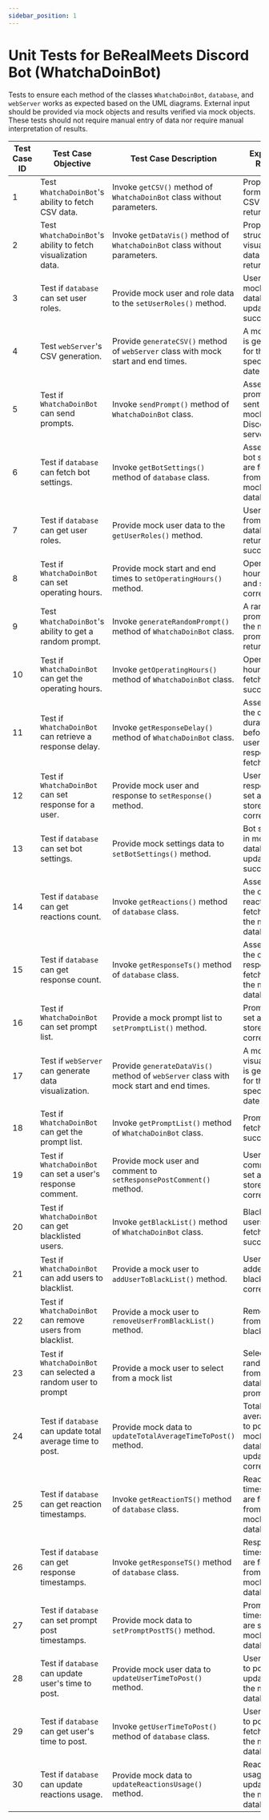 ```yaml
---
sidebar_position: 1
---
```

# Unit Tests for BeRealMeets Discord Bot (WhatchaDoinBot)

Tests to ensure each method of the classes `WhatchaDoinBot`, `database`, and `webServer` works as expected based on the UML diagrams. External input should be provided via mock objects and results verified via mock objects. These tests should not require manual entry of data nor require manual interpretation of results.

| Test Case ID | Test Case Objective                                           | Test Case Description                                      | Expected Result                                       |
|--------------|-------------------------------------------------------------|-----------------------------------------------------------|--------------------------------------------------------|
| 1            | Test `WhatchaDoinBot`'s ability to fetch CSV data.                  | Invoke `getCSV()` method of `WhatchaDoinBot` class without parameters.  | Properly formatted CSV data is returned. |
| 2            | Test `WhatchaDoinBot`'s ability to fetch visualization data.        | Invoke `getDataVis()` method of `WhatchaDoinBot` class without parameters. | Properly structured visualization data is returned. |
| 3            | Test if `database` can set user roles.                      | Provide mock user and role data to the `setUserRoles()` method. | User roles in mock database are updated successfully. |
| 4            | Test `webServer`'s CSV generation.                          | Provide `generateCSV()` method of `webServer` class with mock start and end times. | A mock CSV is generated for the specified date range. |
| 5            | Test if `WhatchaDoinBot` can send prompts.                          | Invoke `sendPrompt()` method of `WhatchaDoinBot` class. | Assert that a prompt is sent to the mock Discord server. |
| 6            | Test if `database` can fetch bot settings.                  | Invoke `getBotSettings()` method of `database` class. | Assert that bot settings are fetched from the mock database. |
| 7            | Test if `database` can get user roles.                      | Provide mock user data to the `getUserRoles()` method. | User roles from mock database are returned successfully. |
| 8            | Test if `WhatchaDoinBot` can set operating hours.                   | Provide mock start and end times to `setOperatingHours()` method. | Operating hours are set and stored correctly. |
| 9            | Test `WhatchaDoinBot`'s ability to get a random prompt.             | Invoke `generateRandomPrompt()` method of `WhatchaDoinBot` class. | A random prompt from the mock prompt list is returned. |
| 10           | Test if `WhatchaDoinBot` can get the operating hours.               | Invoke `getOperatingHours()` method of `WhatchaDoinBot` class. | Operating hours are fetched successfully. |
| 11           | Test if `WhatchaDoinBot` can retrieve a response delay.             | Invoke `getResponseDelay()` method of `WhatchaDoinBot` class. | Assert that the delay duration before a user responds is fetched. |
| 12           | Test if `WhatchaDoinBot` can set response for a user.               | Provide mock user and response to `setResponse()` method. | User's response is set and stored correctly. |
| 13           | Test if `database` can set bot settings.                    | Provide mock settings data to `setBotSettings()` method. | Bot settings in mock database are updated successfully. |
| 14           | Test if `database` can get reactions count.                 | Invoke `getReactions()` method of `database` class. | Assert that the count of reactions is fetched from the mock database. |
| 15           | Test if `database` can get response count.                  | Invoke `getResponseTs()` method of `database` class. | Assert that the count of responses is fetched from the mock database. |
| 16           | Test if `WhatchaDoinBot` can set prompt list.                       | Provide a mock prompt list to `setPromptList()` method. | Prompt list is set and stored correctly. |
| 17           | Test if `webServer` can generate data visualization.        | Provide `generateDataVis()` method of `webServer` class with mock start and end times. | A mock data visualization is generated for the specified date range. |
| 18           | Test if `WhatchaDoinBot` can get the prompt list.                   | Invoke `getPromptList()` method of `WhatchaDoinBot` class. | Prompt list is fetched successfully. |
| 19           | Test if `WhatchaDoinBot` can set a user's response comment.         | Provide mock user and comment to `setResponsePostComment()` method. | User's comment is set and stored correctly. |
| 20           | Test if `WhatchaDoinBot` can get blacklisted users.                 | Invoke `getBlackList()` method of `WhatchaDoinBot` class. | Blacklisted users list is fetched successfully. |
| 21           | Test if `WhatchaDoinBot` can add users to blacklist.                | Provide a mock user to `addUserToBlackList()` method. | User is added to the blacklist correctly. |
| 22           | Test if `WhatchaDoinBot` can remove users from blacklist.           | Provide a mock user to `removeUserFromBlackList()` method. | Remove user from blacklist |
| 23           | Test if `WhatchaDoinBot` can selected a random user to prompt       | Provide a mock user to select from a mock list | Select a random user from the database to prompt |
| 24           | Test if `database` can update total average time to post.   | Provide mock data to `updateTotalAverageTimeToPost()` method. | Total average time to post in the mock database is updated correctly. |
| 25           | Test if `database` can get reaction timestamps.             | Invoke `getReactionTS()` method of `database` class. | Reaction timestamps are fetched from the mock database. |
| 26           | Test if `database` can get response timestamps.             | Invoke `getResponseTS()` method of `database` class. | Response timestamps are fetched from the mock database. |
| 27           | Test if `database` can set prompt post timestamps.          | Provide mock data to `setPromptPostTS()` method. | Prompt post timestamps are set in the mock database. |
| 28           | Test if `database` can update user's time to post.          | Provide mock user data to `updateUserTimeToPost()` method. | User's time to post is updated in the mock database. |
| 29           | Test if `database` can get user's time to post.             | Invoke `getUserTimeToPost()` method of `database` class. | User's time to post is fetched from the mock database. |
| 30           | Test if `database` can update reactions usage.              | Provide mock data to `updateReactionsUsage()` method. | Reactions usage is updated in the mock database. |
